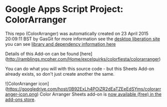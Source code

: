 # Google Apps Script Project: ColorArranger
This repo (ColorArranger) was automatically created on 23 April 2015 20:09:11 BST by GasGit
for more information see the [desktop liberation site](http://ramblings.mcpher.com/Home/excelquirks/drivesdk/gettinggithubready "desktop liberation")
you can see [library and dependency information here](dependencies.md)

Details of this Add-on can be found [here] (http://ramblings.mcpher.com/Home/excelquirks/colorfiesta/colorarranger)

You can do what you will with this source code - but this Sheets Add-on already exists, so don't just create another the same.

![ColorArranger icon] (https://googledrive.com/host/0B92ExLh4POiZR2dEaTZEeEdSYms/colorarranger-icon.png)
Color Arranger Sheets add-on is [now available (free) in the add-ons store](https://chrome.google.com/webstore/detail/colorarranger/peamiedkpabiagflbceioliielpfehpb). 




